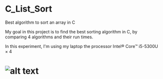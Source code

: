 # C_List_Sort
Best algorithm to sort an array in C


My goal in this project is to find the best sorting algorithm in C, by comparing 4 algorithms and their run times.

In this experiment, I'm using my laptop the processor Intel® Core™ i5-5300U × 4










# ![alt text]()
